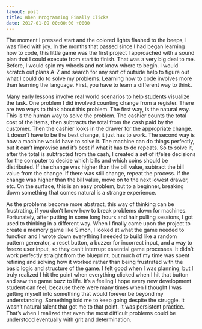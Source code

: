 ```yaml
---
layout: post
title: When Programming Finally Clicks
date: 2017-01-09 00:00:00 +0000
---
```

The moment I pressed start and the colored lights flashed to the beeps, I was filled with joy. In the months that passed since I had  began learning how to code, this little game was the first project I approached with a sound plan that I could execute from start to finish. That was a very big deal to me. Before, I would spin my wheels and not know where to begin. I would scratch out plans A-Z and search for any sort of outside help to figure out what I could do to solve my problems. Learning how to code involves more than learning the language. First, you have to learn a different way to think.


Many early lessons involve real world scenarios to help students visualize the task. One problem I did involved counting change from a register. There are two ways to think about this problem. The first way, is the natural way. This is the human way to solve the problem. The cashier counts the total cost of the items, then subtracts the total from the cash paid by the customer. Then the cashier looks in the drawer for the appropriate change. It doesn’t have to be the best change, it just has to work. The second way is how a machine would have to solve it. The machine can do things perfectly, but it can’t improvise and it’s best if what it has to do repeats. So to solve it, after the total is subtracted from the cash, I created a set of if/else decisions for the computer to decide which bills and which coins should be distributed. If the change was higher than the bill value, subtract the bill value from the change. If there was still change, repeat the process. If the change was higher than the bill value, move on to the next lowest drawer, etc. On the surface, this is an easy problem, but to a beginner, breaking down something that comes natural is a strange experience.


As the problems become more abstract, this way of thinking can be frustrating, if you don’t know how to break problems down for machines. Fortunately, after putting in some long hours and hair pulling sessions, I got used to thinking in a different way. When I finally came upon the project to create a memory game like Simon, I looked at what the game needed to function and I wrote down everything I needed to build like a random pattern generator, a reset button, a buzzer for incorrect input, and a way to freeze user input, so they can’t interrupt essential game processes. It didn’t work perfectly straight from the blueprint, but much of my time was spent refining and solving how it worked rather than being frustrated with the basic logic and structure of the game. I felt good when I was planning, but I truly realized I hit the point when everything clicked when I hit that button and saw the game buzz to life. It’s a feeling I hope every new development student can feel, because there were many times when I thought I was getting myself into something that would forever be beyond my understanding. Something told me to keep going despite the struggle. It wasn’t natural talent that got me to that point. It was persistent practice. That’s when I realized that even the most difficult problems could be understood eventually with grit and determination.

